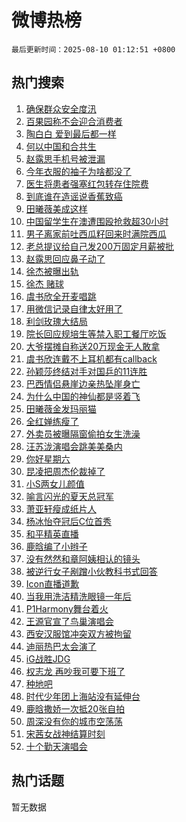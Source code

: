 # 微博热榜

`最后更新时间：2025-08-10 01:12:51 +0800`

## 热门搜索

1. [确保群众安全度汛](https://m.weibo.cn/search?containerid=100103type%3D1%26t%3D10%26q%3D%23%E7%A1%AE%E4%BF%9D%E7%BE%A4%E4%BC%97%E5%AE%89%E5%85%A8%E5%BA%A6%E6%B1%9B%23&stream_entry_id=51&isnewpage=1&extparam=seat%3D1%26filter_type%3Drealtimehot%26stream_entry_id%3D51%26c_type%3D51%26dgr%3D0%26cate%3D10103%26pos%3D0%26q%3D%2523%25E7%25A1%25AE%25E4%25BF%259D%25E7%25BE%25A4%25E4%25BC%2597%25E5%25AE%2589%25E5%2585%25A8%25E5%25BA%25A6%25E6%25B1%259B%2523%26display_time%3D1754759569%26pre_seqid%3D1754759569714051129248)
1. [百果园称不会迎合消费者](https://m.weibo.cn/search?containerid=100103type%3D1%26t%3D10%26q%3D%23%E7%99%BE%E6%9E%9C%E5%9B%AD%E7%A7%B0%E4%B8%8D%E4%BC%9A%E8%BF%8E%E5%90%88%E6%B6%88%E8%B4%B9%E8%80%85%23&stream_entry_id=31&isnewpage=1&extparam=seat%3D1%26dgr%3D0%26stream_entry_id%3D31%26realpos%3D1%26filter_type%3Drealtimehot%26pos%3D0%26c_type%3D31%26q%3D%2523%25E7%2599%25BE%25E6%259E%259C%25E5%259B%25AD%25E7%25A7%25B0%25E4%25B8%258D%25E4%25BC%259A%25E8%25BF%258E%25E5%2590%2588%25E6%25B6%2588%25E8%25B4%25B9%25E8%2580%2585%2523%26flag%3D2%26cate%3D5001%26lcate%3D5001%26band_rank%3D1%26display_time%3D1754759569%26pre_seqid%3D1754759569714051129248)
1. [陶白白 爱到最后都一样](https://m.weibo.cn/search?containerid=100103type%3D1%26t%3D10%26q%3D%E9%99%B6%E7%99%BD%E7%99%BD+%E7%88%B1%E5%88%B0%E6%9C%80%E5%90%8E%E9%83%BD%E4%B8%80%E6%A0%B7&stream_entry_id=31&isnewpage=1&extparam=seat%3D1%26dgr%3D0%26stream_entry_id%3D31%26realpos%3D2%26filter_type%3Drealtimehot%26pos%3D1%26c_type%3D31%26q%3D%25E9%2599%25B6%25E7%2599%25BD%25E7%2599%25BD%2520%25E7%2588%25B1%25E5%2588%25B0%25E6%259C%2580%25E5%2590%258E%25E9%2583%25BD%25E4%25B8%2580%25E6%25A0%25B7%26flag%3D2%26cate%3D5001%26lcate%3D5001%26band_rank%3D2%26display_time%3D1754759569%26pre_seqid%3D1754759569714051129248)
1. [何以中国和合共生](https://m.weibo.cn/search?containerid=100103type%3D1%26t%3D10%26q%3D%23%E4%BD%95%E4%BB%A5%E4%B8%AD%E5%9B%BD%E5%92%8C%E5%90%88%E5%85%B1%E7%94%9F%23&stream_entry_id=31&isnewpage=1&extparam=seat%3D1%26dgr%3D0%26stream_entry_id%3D31%26realpos%3D3%26filter_type%3Drealtimehot%26pos%3D2%26c_type%3D31%26q%3D%2523%25E4%25BD%2595%25E4%25BB%25A5%25E4%25B8%25AD%25E5%259B%25BD%25E5%2592%258C%25E5%2590%2588%25E5%2585%25B1%25E7%2594%259F%2523%26flag%3D0%26cate%3D5001%26lcate%3D5001%26band_rank%3D3%26display_time%3D1754759569%26pre_seqid%3D1754759569714051129248)
1. [赵露思手机号被泄漏](https://m.weibo.cn/search?containerid=100103type%3D1%26t%3D10%26q%3D%23%E8%B5%B5%E9%9C%B2%E6%80%9D%E6%89%8B%E6%9C%BA%E5%8F%B7%E8%A2%AB%E6%B3%84%E6%BC%8F%23&stream_entry_id=31&isnewpage=1&extparam=seat%3D1%26dgr%3D0%26stream_entry_id%3D31%26realpos%3D4%26filter_type%3Drealtimehot%26pos%3D3%26c_type%3D31%26q%3D%2523%25E8%25B5%25B5%25E9%259C%25B2%25E6%2580%259D%25E6%2589%258B%25E6%259C%25BA%25E5%258F%25B7%25E8%25A2%25AB%25E6%25B3%2584%25E6%25BC%258F%2523%26flag%3D2%26cate%3D5001%26lcate%3D5001%26band_rank%3D4%26display_time%3D1754759569%26pre_seqid%3D1754759569714051129248)
1. [今年衣服的袖子为啥都没了](https://m.weibo.cn/search?containerid=100103type%3D1%26t%3D10%26q%3D%23%E4%BB%8A%E5%B9%B4%E8%A1%A3%E6%9C%8D%E7%9A%84%E8%A2%96%E5%AD%90%E4%B8%BA%E5%95%A5%E9%83%BD%E6%B2%A1%E4%BA%86%23&stream_entry_id=31&isnewpage=1&extparam=seat%3D1%26dgr%3D0%26stream_entry_id%3D31%26realpos%3D5%26filter_type%3Drealtimehot%26pos%3D4%26c_type%3D31%26q%3D%2523%25E4%25BB%258A%25E5%25B9%25B4%25E8%25A1%25A3%25E6%259C%258D%25E7%259A%2584%25E8%25A2%2596%25E5%25AD%2590%25E4%25B8%25BA%25E5%2595%25A5%25E9%2583%25BD%25E6%25B2%25A1%25E4%25BA%2586%2523%26flag%3D1%26cate%3D5001%26lcate%3D5001%26band_rank%3D5%26display_time%3D1754759569%26pre_seqid%3D1754759569714051129248)
1. [医生将患者强塞红包转存住院费](https://m.weibo.cn/search?containerid=100103type%3D1%26t%3D10%26q%3D%23%E5%8C%BB%E7%94%9F%E5%B0%86%E6%82%A3%E8%80%85%E5%BC%BA%E5%A1%9E%E7%BA%A2%E5%8C%85%E8%BD%AC%E5%AD%98%E4%BD%8F%E9%99%A2%E8%B4%B9%23&stream_entry_id=31&isnewpage=1&extparam=seat%3D1%26dgr%3D0%26stream_entry_id%3D31%26realpos%3D6%26filter_type%3Drealtimehot%26pos%3D5%26c_type%3D31%26q%3D%2523%25E5%258C%25BB%25E7%2594%259F%25E5%25B0%2586%25E6%2582%25A3%25E8%2580%2585%25E5%25BC%25BA%25E5%25A1%259E%25E7%25BA%25A2%25E5%258C%2585%25E8%25BD%25AC%25E5%25AD%2598%25E4%25BD%258F%25E9%2599%25A2%25E8%25B4%25B9%2523%26flag%3D1%26cate%3D5001%26lcate%3D5001%26band_rank%3D6%26display_time%3D1754759569%26pre_seqid%3D1754759569714051129248)
1. [到底谁在造谣说香蕉致癌](https://m.weibo.cn/search?containerid=100103type%3D1%26t%3D10%26q%3D%23%E5%88%B0%E5%BA%95%E8%B0%81%E5%9C%A8%E9%80%A0%E8%B0%A3%E8%AF%B4%E9%A6%99%E8%95%89%E8%87%B4%E7%99%8C%23&stream_entry_id=31&isnewpage=1&extparam=seat%3D1%26dgr%3D0%26stream_entry_id%3D31%26adid%3D296354%26is_ad_pos%3D1%26filter_type%3Drealtimehot%26pos%3D6%26c_type%3D31%26q%3D%2523%25E5%2588%25B0%25E5%25BA%2595%25E8%25B0%2581%25E5%259C%25A8%25E9%2580%25A0%25E8%25B0%25A3%25E8%25AF%25B4%25E9%25A6%2599%25E8%2595%2589%25E8%2587%25B4%25E7%2599%258C%2523%26cate%3D5001%26lcate%3D5001%26band_rank%3D7%26display_time%3D1754759569%26pre_seqid%3D1754759569714051129248)
1. [田曦薇美成这样](https://m.weibo.cn/search?containerid=100103type%3D1%26t%3D10%26q%3D%E7%94%B0%E6%9B%A6%E8%96%87%E7%BE%8E%E6%88%90%E8%BF%99%E6%A0%B7&stream_entry_id=31&isnewpage=1&extparam=seat%3D1%26dgr%3D0%26stream_entry_id%3D31%26realpos%3D7%26filter_type%3Drealtimehot%26pos%3D7%26c_type%3D31%26q%3D%25E7%2594%25B0%25E6%259B%25A6%25E8%2596%2587%25E7%25BE%258E%25E6%2588%2590%25E8%25BF%2599%25E6%25A0%25B7%26flag%3D0%26cate%3D5001%26lcate%3D5001%26band_rank%3D7%26display_time%3D1754759569%26pre_seqid%3D1754759569714051129248)
1. [中国留学生在澳遭围殴抢救超30小时](https://m.weibo.cn/search?containerid=100103type%3D1%26t%3D10%26q%3D%23%E4%B8%AD%E5%9B%BD%E7%95%99%E5%AD%A6%E7%94%9F%E5%9C%A8%E6%BE%B3%E9%81%AD%E5%9B%B4%E6%AE%B4%E6%8A%A2%E6%95%91%E8%B6%8530%E5%B0%8F%E6%97%B6%23&stream_entry_id=31&isnewpage=1&extparam=seat%3D1%26dgr%3D0%26stream_entry_id%3D31%26realpos%3D8%26filter_type%3Drealtimehot%26pos%3D8%26c_type%3D31%26q%3D%2523%25E4%25B8%25AD%25E5%259B%25BD%25E7%2595%2599%25E5%25AD%25A6%25E7%2594%259F%25E5%259C%25A8%25E6%25BE%25B3%25E9%2581%25AD%25E5%259B%25B4%25E6%25AE%25B4%25E6%258A%25A2%25E6%2595%2591%25E8%25B6%258530%25E5%25B0%258F%25E6%2597%25B6%2523%26flag%3D0%26cate%3D5001%26lcate%3D5001%26band_rank%3D8%26display_time%3D1754759569%26pre_seqid%3D1754759569714051129248)
1. [男子离家前吐西瓜籽回来时满院西瓜](https://m.weibo.cn/search?containerid=100103type%3D1%26t%3D10%26q%3D%23%E7%94%B7%E5%AD%90%E7%A6%BB%E5%AE%B6%E5%89%8D%E5%90%90%E8%A5%BF%E7%93%9C%E7%B1%BD%E5%9B%9E%E6%9D%A5%E6%97%B6%E6%BB%A1%E9%99%A2%E8%A5%BF%E7%93%9C%23&stream_entry_id=31&isnewpage=1&extparam=seat%3D1%26dgr%3D0%26stream_entry_id%3D31%26realpos%3D9%26filter_type%3Drealtimehot%26pos%3D9%26c_type%3D31%26q%3D%2523%25E7%2594%25B7%25E5%25AD%2590%25E7%25A6%25BB%25E5%25AE%25B6%25E5%2589%258D%25E5%2590%2590%25E8%25A5%25BF%25E7%2593%259C%25E7%25B1%25BD%25E5%259B%259E%25E6%259D%25A5%25E6%2597%25B6%25E6%25BB%25A1%25E9%2599%25A2%25E8%25A5%25BF%25E7%2593%259C%2523%26flag%3D0%26cate%3D5001%26lcate%3D5001%26band_rank%3D9%26display_time%3D1754759569%26pre_seqid%3D1754759569714051129248)
1. [老总提议给自己发200万固定月薪被批](https://m.weibo.cn/search?containerid=100103type%3D1%26t%3D10%26q%3D%23%E8%80%81%E6%80%BB%E6%8F%90%E8%AE%AE%E7%BB%99%E8%87%AA%E5%B7%B1%E5%8F%91200%E4%B8%87%E5%9B%BA%E5%AE%9A%E6%9C%88%E8%96%AA%E8%A2%AB%E6%89%B9%23&stream_entry_id=31&isnewpage=1&extparam=seat%3D1%26dgr%3D0%26stream_entry_id%3D31%26realpos%3D10%26filter_type%3Drealtimehot%26pos%3D10%26c_type%3D31%26q%3D%2523%25E8%2580%2581%25E6%2580%25BB%25E6%258F%2590%25E8%25AE%25AE%25E7%25BB%2599%25E8%2587%25AA%25E5%25B7%25B1%25E5%258F%2591200%25E4%25B8%2587%25E5%259B%25BA%25E5%25AE%259A%25E6%259C%2588%25E8%2596%25AA%25E8%25A2%25AB%25E6%2589%25B9%2523%26flag%3D1%26cate%3D5001%26lcate%3D5001%26band_rank%3D10%26display_time%3D1754759569%26pre_seqid%3D1754759569714051129248)
1. [赵露思回应鼻子动了](https://m.weibo.cn/search?containerid=100103type%3D1%26t%3D10%26q%3D%23%E8%B5%B5%E9%9C%B2%E6%80%9D%E5%9B%9E%E5%BA%94%E9%BC%BB%E5%AD%90%E5%8A%A8%E4%BA%86%23&stream_entry_id=31&isnewpage=1&extparam=seat%3D1%26dgr%3D0%26stream_entry_id%3D31%26realpos%3D11%26filter_type%3Drealtimehot%26pos%3D11%26c_type%3D31%26q%3D%2523%25E8%25B5%25B5%25E9%259C%25B2%25E6%2580%259D%25E5%259B%259E%25E5%25BA%2594%25E9%25BC%25BB%25E5%25AD%2590%25E5%258A%25A8%25E4%25BA%2586%2523%26flag%3D2%26cate%3D5001%26lcate%3D5001%26band_rank%3D11%26display_time%3D1754759569%26pre_seqid%3D1754759569714051129248)
1. [徐杰被曝出轨](https://m.weibo.cn/search?containerid=100103type%3D1%26t%3D10%26q%3D%23%E5%BE%90%E6%9D%B0%E8%A2%AB%E6%9B%9D%E5%87%BA%E8%BD%A8%23&stream_entry_id=31&isnewpage=1&extparam=seat%3D1%26dgr%3D0%26stream_entry_id%3D31%26realpos%3D12%26filter_type%3Drealtimehot%26pos%3D12%26c_type%3D31%26q%3D%2523%25E5%25BE%2590%25E6%259D%25B0%25E8%25A2%25AB%25E6%259B%259D%25E5%2587%25BA%25E8%25BD%25A8%2523%26flag%3D2%26cate%3D5001%26lcate%3D5001%26band_rank%3D12%26display_time%3D1754759569%26pre_seqid%3D1754759569714051129248)
1. [徐杰 赌球](https://m.weibo.cn/search?containerid=100103type%3D1%26t%3D10%26q%3D%E5%BE%90%E6%9D%B0+%E8%B5%8C%E7%90%83&stream_entry_id=31&isnewpage=1&extparam=seat%3D1%26dgr%3D0%26stream_entry_id%3D31%26realpos%3D13%26filter_type%3Drealtimehot%26pos%3D13%26c_type%3D31%26q%3D%25E5%25BE%2590%25E6%259D%25B0%2520%25E8%25B5%258C%25E7%2590%2583%26flag%3D2%26cate%3D5001%26lcate%3D5001%26band_rank%3D13%26display_time%3D1754759569%26pre_seqid%3D1754759569714051129248)
1. [虞书欣全开麦唱跳](https://m.weibo.cn/search?containerid=100103type%3D1%26t%3D10%26q%3D%E8%99%9E%E4%B9%A6%E6%AC%A3%E5%85%A8%E5%BC%80%E9%BA%A6%E5%94%B1%E8%B7%B3&stream_entry_id=31&isnewpage=1&extparam=seat%3D1%26dgr%3D0%26stream_entry_id%3D31%26realpos%3D14%26filter_type%3Drealtimehot%26pos%3D14%26c_type%3D31%26q%3D%25E8%2599%259E%25E4%25B9%25A6%25E6%25AC%25A3%25E5%2585%25A8%25E5%25BC%2580%25E9%25BA%25A6%25E5%2594%25B1%25E8%25B7%25B3%26flag%3D0%26cate%3D5001%26lcate%3D5001%26band_rank%3D14%26display_time%3D1754759569%26pre_seqid%3D1754759569714051129248)
1. [用微信记录自律太好用了](https://m.weibo.cn/search?containerid=100103type%3D1%26t%3D10%26q%3D%E7%94%A8%E5%BE%AE%E4%BF%A1%E8%AE%B0%E5%BD%95%E8%87%AA%E5%BE%8B%E5%A4%AA%E5%A5%BD%E7%94%A8%E4%BA%86&stream_entry_id=31&isnewpage=1&extparam=seat%3D1%26dgr%3D0%26stream_entry_id%3D31%26realpos%3D15%26filter_type%3Drealtimehot%26pos%3D15%26c_type%3D31%26q%3D%25E7%2594%25A8%25E5%25BE%25AE%25E4%25BF%25A1%25E8%25AE%25B0%25E5%25BD%2595%25E8%2587%25AA%25E5%25BE%258B%25E5%25A4%25AA%25E5%25A5%25BD%25E7%2594%25A8%25E4%25BA%2586%26flag%3D1%26cate%3D5001%26lcate%3D5001%26band_rank%3D15%26display_time%3D1754759569%26pre_seqid%3D1754759569714051129248)
1. [利剑玫瑰大结局](https://m.weibo.cn/search?containerid=100103type%3D1%26t%3D10%26q%3D%E5%88%A9%E5%89%91%E7%8E%AB%E7%91%B0%E5%A4%A7%E7%BB%93%E5%B1%80&stream_entry_id=31&isnewpage=1&extparam=seat%3D1%26dgr%3D0%26stream_entry_id%3D31%26realpos%3D16%26filter_type%3Drealtimehot%26pos%3D16%26c_type%3D31%26q%3D%25E5%2588%25A9%25E5%2589%2591%25E7%258E%25AB%25E7%2591%25B0%25E5%25A4%25A7%25E7%25BB%2593%25E5%25B1%2580%26flag%3D0%26cate%3D5001%26lcate%3D5001%26band_rank%3D16%26display_time%3D1754759569%26pre_seqid%3D1754759569714051129248)
1. [院长回应规培生等禁入职工餐厅吃饭](https://m.weibo.cn/search?containerid=100103type%3D1%26t%3D10%26q%3D%23%E9%99%A2%E9%95%BF%E5%9B%9E%E5%BA%94%E8%A7%84%E5%9F%B9%E7%94%9F%E7%AD%89%E7%A6%81%E5%85%A5%E8%81%8C%E5%B7%A5%E9%A4%90%E5%8E%85%E5%90%83%E9%A5%AD%23&stream_entry_id=31&isnewpage=1&extparam=seat%3D1%26dgr%3D0%26stream_entry_id%3D31%26realpos%3D17%26filter_type%3Drealtimehot%26pos%3D17%26c_type%3D31%26q%3D%2523%25E9%2599%25A2%25E9%2595%25BF%25E5%259B%259E%25E5%25BA%2594%25E8%25A7%2584%25E5%259F%25B9%25E7%2594%259F%25E7%25AD%2589%25E7%25A6%2581%25E5%2585%25A5%25E8%2581%258C%25E5%25B7%25A5%25E9%25A4%2590%25E5%258E%2585%25E5%2590%2583%25E9%25A5%25AD%2523%26flag%3D0%26cate%3D5001%26lcate%3D5001%26band_rank%3D17%26display_time%3D1754759569%26pre_seqid%3D1754759569714051129248)
1. [大爷摆摊自称送20万现金无人敢拿](https://m.weibo.cn/search?containerid=100103type%3D1%26t%3D10%26q%3D%23%E5%A4%A7%E7%88%B7%E6%91%86%E6%91%8A%E8%87%AA%E7%A7%B0%E9%80%8120%E4%B8%87%E7%8E%B0%E9%87%91%E6%97%A0%E4%BA%BA%E6%95%A2%E6%8B%BF%23&stream_entry_id=31&isnewpage=1&extparam=seat%3D1%26dgr%3D0%26stream_entry_id%3D31%26realpos%3D18%26filter_type%3Drealtimehot%26pos%3D18%26c_type%3D31%26q%3D%2523%25E5%25A4%25A7%25E7%2588%25B7%25E6%2591%2586%25E6%2591%258A%25E8%2587%25AA%25E7%25A7%25B0%25E9%2580%258120%25E4%25B8%2587%25E7%258E%25B0%25E9%2587%2591%25E6%2597%25A0%25E4%25BA%25BA%25E6%2595%25A2%25E6%258B%25BF%2523%26flag%3D1%26cate%3D5001%26lcate%3D5001%26band_rank%3D18%26display_time%3D1754759569%26pre_seqid%3D1754759569714051129248)
1. [虞书欣连戴不上耳机都有callback](https://m.weibo.cn/search?containerid=100103type%3D1%26t%3D10%26q%3D%E8%99%9E%E4%B9%A6%E6%AC%A3%E8%BF%9E%E6%88%B4%E4%B8%8D%E4%B8%8A%E8%80%B3%E6%9C%BA%E9%83%BD%E6%9C%89callback&stream_entry_id=31&isnewpage=1&extparam=seat%3D1%26dgr%3D0%26stream_entry_id%3D31%26realpos%3D19%26filter_type%3Drealtimehot%26pos%3D19%26c_type%3D31%26q%3D%25E8%2599%259E%25E4%25B9%25A6%25E6%25AC%25A3%25E8%25BF%259E%25E6%2588%25B4%25E4%25B8%258D%25E4%25B8%258A%25E8%2580%25B3%25E6%259C%25BA%25E9%2583%25BD%25E6%259C%2589callback%26flag%3D0%26cate%3D5001%26lcate%3D5001%26band_rank%3D19%26display_time%3D1754759569%26pre_seqid%3D1754759569714051129248)
1. [孙颖莎终结对手对国乒的11连胜](https://m.weibo.cn/search?containerid=100103type%3D1%26t%3D10%26q%3D%23%E5%AD%99%E9%A2%96%E8%8E%8E%E7%BB%88%E7%BB%93%E5%AF%B9%E6%89%8B%E5%AF%B9%E5%9B%BD%E4%B9%92%E7%9A%8411%E8%BF%9E%E8%83%9C%23&stream_entry_id=31&isnewpage=1&extparam=seat%3D1%26dgr%3D0%26stream_entry_id%3D31%26realpos%3D20%26filter_type%3Drealtimehot%26pos%3D20%26c_type%3D31%26q%3D%2523%25E5%25AD%2599%25E9%25A2%2596%25E8%258E%258E%25E7%25BB%2588%25E7%25BB%2593%25E5%25AF%25B9%25E6%2589%258B%25E5%25AF%25B9%25E5%259B%25BD%25E4%25B9%2592%25E7%259A%258411%25E8%25BF%259E%25E8%2583%259C%2523%26flag%3D0%26cate%3D5001%26lcate%3D5001%26band_rank%3D20%26display_time%3D1754759569%26pre_seqid%3D1754759569714051129248)
1. [巴西情侣悬崖边亲热坠崖身亡](https://m.weibo.cn/search?containerid=100103type%3D1%26t%3D10%26q%3D%23%E5%B7%B4%E8%A5%BF%E6%83%85%E4%BE%A3%E6%82%AC%E5%B4%96%E8%BE%B9%E4%BA%B2%E7%83%AD%E5%9D%A0%E5%B4%96%E8%BA%AB%E4%BA%A1%23&stream_entry_id=31&isnewpage=1&extparam=seat%3D1%26dgr%3D0%26stream_entry_id%3D31%26realpos%3D21%26filter_type%3Drealtimehot%26pos%3D21%26c_type%3D31%26q%3D%2523%25E5%25B7%25B4%25E8%25A5%25BF%25E6%2583%2585%25E4%25BE%25A3%25E6%2582%25AC%25E5%25B4%2596%25E8%25BE%25B9%25E4%25BA%25B2%25E7%2583%25AD%25E5%259D%25A0%25E5%25B4%2596%25E8%25BA%25AB%25E4%25BA%25A1%2523%26flag%3D1%26cate%3D5001%26lcate%3D5001%26band_rank%3D21%26display_time%3D1754759569%26pre_seqid%3D1754759569714051129248)
1. [为什么中国的神仙都是竖着飞](https://m.weibo.cn/search?containerid=100103type%3D1%26t%3D10%26q%3D%23%E4%B8%BA%E4%BB%80%E4%B9%88%E4%B8%AD%E5%9B%BD%E7%9A%84%E7%A5%9E%E4%BB%99%E9%83%BD%E6%98%AF%E7%AB%96%E7%9D%80%E9%A3%9E%23&stream_entry_id=31&isnewpage=1&extparam=seat%3D1%26dgr%3D0%26stream_entry_id%3D31%26realpos%3D22%26filter_type%3Drealtimehot%26pos%3D22%26c_type%3D31%26q%3D%2523%25E4%25B8%25BA%25E4%25BB%2580%25E4%25B9%2588%25E4%25B8%25AD%25E5%259B%25BD%25E7%259A%2584%25E7%25A5%259E%25E4%25BB%2599%25E9%2583%25BD%25E6%2598%25AF%25E7%25AB%2596%25E7%259D%2580%25E9%25A3%259E%2523%26flag%3D0%26cate%3D5001%26lcate%3D5001%26band_rank%3D22%26display_time%3D1754759569%26pre_seqid%3D1754759569714051129248)
1. [田曦薇金发玛丽猫](https://m.weibo.cn/search?containerid=100103type%3D1%26t%3D10%26q%3D%23%E7%94%B0%E6%9B%A6%E8%96%87%E9%87%91%E5%8F%91%E7%8E%9B%E4%B8%BD%E7%8C%AB%23&stream_entry_id=31&isnewpage=1&extparam=seat%3D1%26dgr%3D0%26stream_entry_id%3D31%26realpos%3D23%26filter_type%3Drealtimehot%26pos%3D23%26c_type%3D31%26q%3D%2523%25E7%2594%25B0%25E6%259B%25A6%25E8%2596%2587%25E9%2587%2591%25E5%258F%2591%25E7%258E%259B%25E4%25B8%25BD%25E7%258C%25AB%2523%26flag%3D0%26cate%3D5001%26lcate%3D5001%26band_rank%3D23%26display_time%3D1754759569%26pre_seqid%3D1754759569714051129248)
1. [全红婵练瘦了](https://m.weibo.cn/search?containerid=100103type%3D1%26t%3D10%26q%3D%E5%85%A8%E7%BA%A2%E5%A9%B5%E7%BB%83%E7%98%A6%E4%BA%86&stream_entry_id=31&isnewpage=1&extparam=seat%3D1%26dgr%3D0%26stream_entry_id%3D31%26realpos%3D24%26filter_type%3Drealtimehot%26pos%3D24%26c_type%3D31%26q%3D%25E5%2585%25A8%25E7%25BA%25A2%25E5%25A9%25B5%25E7%25BB%2583%25E7%2598%25A6%25E4%25BA%2586%26flag%3D0%26cate%3D5001%26lcate%3D5001%26band_rank%3D24%26display_time%3D1754759569%26pre_seqid%3D1754759569714051129248)
1. [外卖员被曝隔窗偷拍女生洗澡](https://m.weibo.cn/search?containerid=100103type%3D1%26t%3D10%26q%3D%23%E5%A4%96%E5%8D%96%E5%91%98%E8%A2%AB%E6%9B%9D%E9%9A%94%E7%AA%97%E5%81%B7%E6%8B%8D%E5%A5%B3%E7%94%9F%E6%B4%97%E6%BE%A1%23&stream_entry_id=31&isnewpage=1&extparam=seat%3D1%26dgr%3D0%26stream_entry_id%3D31%26realpos%3D25%26filter_type%3Drealtimehot%26pos%3D25%26c_type%3D31%26q%3D%2523%25E5%25A4%2596%25E5%258D%2596%25E5%2591%2598%25E8%25A2%25AB%25E6%259B%259D%25E9%259A%2594%25E7%25AA%2597%25E5%2581%25B7%25E6%258B%258D%25E5%25A5%25B3%25E7%2594%259F%25E6%25B4%2597%25E6%25BE%25A1%2523%26flag%3D0%26cate%3D5001%26lcate%3D5001%26band_rank%3D25%26display_time%3D1754759569%26pre_seqid%3D1754759569714051129248)
1. [汪苏泷演唱会跳美美桑内](https://m.weibo.cn/search?containerid=100103type%3D1%26t%3D10%26q%3D%23%E6%B1%AA%E8%8B%8F%E6%B3%B7%E6%BC%94%E5%94%B1%E4%BC%9A%E8%B7%B3%E7%BE%8E%E7%BE%8E%E6%A1%91%E5%86%85%23&stream_entry_id=31&isnewpage=1&extparam=seat%3D1%26dgr%3D0%26stream_entry_id%3D31%26realpos%3D26%26filter_type%3Drealtimehot%26pos%3D26%26c_type%3D31%26q%3D%2523%25E6%25B1%25AA%25E8%258B%258F%25E6%25B3%25B7%25E6%25BC%2594%25E5%2594%25B1%25E4%25BC%259A%25E8%25B7%25B3%25E7%25BE%258E%25E7%25BE%258E%25E6%25A1%2591%25E5%2586%2585%2523%26flag%3D1%26cate%3D5001%26lcate%3D5001%26band_rank%3D26%26display_time%3D1754759569%26pre_seqid%3D1754759569714051129248)
1. [你好星期六](https://m.weibo.cn/search?containerid=100103type%3D1%26t%3D10%26q%3D%E4%BD%A0%E5%A5%BD%E6%98%9F%E6%9C%9F%E5%85%AD&stream_entry_id=31&isnewpage=1&extparam=seat%3D1%26dgr%3D0%26stream_entry_id%3D31%26realpos%3D27%26filter_type%3Drealtimehot%26pos%3D27%26c_type%3D31%26q%3D%25E4%25BD%25A0%25E5%25A5%25BD%25E6%2598%259F%25E6%259C%259F%25E5%2585%25AD%26flag%3D0%26cate%3D5001%26lcate%3D5001%26band_rank%3D27%26display_time%3D1754759569%26pre_seqid%3D1754759569714051129248)
1. [昆凌把周杰伦裁掉了](https://m.weibo.cn/search?containerid=100103type%3D1%26t%3D10%26q%3D%E6%98%86%E5%87%8C%E6%8A%8A%E5%91%A8%E6%9D%B0%E4%BC%A6%E8%A3%81%E6%8E%89%E4%BA%86&stream_entry_id=31&isnewpage=1&extparam=seat%3D1%26dgr%3D0%26stream_entry_id%3D31%26realpos%3D28%26filter_type%3Drealtimehot%26pos%3D28%26c_type%3D31%26q%3D%25E6%2598%2586%25E5%2587%258C%25E6%258A%258A%25E5%2591%25A8%25E6%259D%25B0%25E4%25BC%25A6%25E8%25A3%2581%25E6%258E%2589%25E4%25BA%2586%26flag%3D0%26cate%3D5001%26lcate%3D5001%26band_rank%3D28%26display_time%3D1754759569%26pre_seqid%3D1754759569714051129248)
1. [小S两女儿颜值](https://m.weibo.cn/search?containerid=100103type%3D1%26t%3D10%26q%3D%23%E5%B0%8FS%E4%B8%A4%E5%A5%B3%E5%84%BF%E9%A2%9C%E5%80%BC%23&stream_entry_id=31&isnewpage=1&extparam=seat%3D1%26dgr%3D0%26stream_entry_id%3D31%26realpos%3D29%26filter_type%3Drealtimehot%26pos%3D29%26c_type%3D31%26q%3D%2523%25E5%25B0%258FS%25E4%25B8%25A4%25E5%25A5%25B3%25E5%2584%25BF%25E9%25A2%259C%25E5%2580%25BC%2523%26flag%3D0%26cate%3D5001%26lcate%3D5001%26band_rank%3D29%26display_time%3D1754759569%26pre_seqid%3D1754759569714051129248)
1. [喻言闪光的夏天总冠军](https://m.weibo.cn/search?containerid=100103type%3D1%26t%3D10%26q%3D%E5%96%BB%E8%A8%80%E9%97%AA%E5%85%89%E7%9A%84%E5%A4%8F%E5%A4%A9%E6%80%BB%E5%86%A0%E5%86%9B&stream_entry_id=31&isnewpage=1&extparam=seat%3D1%26dgr%3D0%26stream_entry_id%3D31%26realpos%3D30%26filter_type%3Drealtimehot%26pos%3D30%26c_type%3D31%26q%3D%25E5%2596%25BB%25E8%25A8%2580%25E9%2597%25AA%25E5%2585%2589%25E7%259A%2584%25E5%25A4%258F%25E5%25A4%25A9%25E6%2580%25BB%25E5%2586%25A0%25E5%2586%259B%26flag%3D0%26cate%3D5001%26lcate%3D5001%26band_rank%3D30%26display_time%3D1754759569%26pre_seqid%3D1754759569714051129248)
1. [萧亚轩瘦成纸片人](https://m.weibo.cn/search?containerid=100103type%3D1%26t%3D10%26q%3D%E8%90%A7%E4%BA%9A%E8%BD%A9%E7%98%A6%E6%88%90%E7%BA%B8%E7%89%87%E4%BA%BA&stream_entry_id=31&isnewpage=1&extparam=seat%3D1%26dgr%3D0%26stream_entry_id%3D31%26realpos%3D31%26filter_type%3Drealtimehot%26pos%3D31%26c_type%3D31%26q%3D%25E8%2590%25A7%25E4%25BA%259A%25E8%25BD%25A9%25E7%2598%25A6%25E6%2588%2590%25E7%25BA%25B8%25E7%2589%2587%25E4%25BA%25BA%26flag%3D0%26cate%3D5001%26lcate%3D5001%26band_rank%3D31%26display_time%3D1754759569%26pre_seqid%3D1754759569714051129248)
1. [杨冰怡夺冠后C位首秀](https://m.weibo.cn/search?containerid=100103type%3D1%26t%3D10%26q%3D%E6%9D%A8%E5%86%B0%E6%80%A1%E5%A4%BA%E5%86%A0%E5%90%8EC%E4%BD%8D%E9%A6%96%E7%A7%80&stream_entry_id=31&isnewpage=1&extparam=seat%3D1%26dgr%3D0%26stream_entry_id%3D31%26realpos%3D32%26filter_type%3Drealtimehot%26pos%3D32%26c_type%3D31%26q%3D%25E6%259D%25A8%25E5%2586%25B0%25E6%2580%25A1%25E5%25A4%25BA%25E5%2586%25A0%25E5%2590%258EC%25E4%25BD%258D%25E9%25A6%2596%25E7%25A7%2580%26flag%3D1%26cate%3D5001%26lcate%3D5001%26band_rank%3D32%26display_time%3D1754759569%26pre_seqid%3D1754759569714051129248)
1. [和平精英直播](https://m.weibo.cn/search?containerid=100103type%3D1%26t%3D10%26q%3D%E5%92%8C%E5%B9%B3%E7%B2%BE%E8%8B%B1%E7%9B%B4%E6%92%AD&stream_entry_id=31&isnewpage=1&extparam=seat%3D1%26dgr%3D0%26stream_entry_id%3D31%26realpos%3D33%26filter_type%3Drealtimehot%26pos%3D33%26c_type%3D31%26q%3D%25E5%2592%258C%25E5%25B9%25B3%25E7%25B2%25BE%25E8%258B%25B1%25E7%259B%25B4%25E6%2592%25AD%26flag%3D0%26cate%3D5001%26lcate%3D5001%26band_rank%3D33%26display_time%3D1754759569%26pre_seqid%3D1754759569714051129248)
1. [鹿晗编了小辫子](https://m.weibo.cn/search?containerid=100103type%3D1%26t%3D10%26q%3D%23%E9%B9%BF%E6%99%97%E7%BC%96%E4%BA%86%E5%B0%8F%E8%BE%AB%E5%AD%90%23&stream_entry_id=31&isnewpage=1&extparam=seat%3D1%26dgr%3D0%26stream_entry_id%3D31%26realpos%3D34%26filter_type%3Drealtimehot%26pos%3D34%26c_type%3D31%26q%3D%2523%25E9%25B9%25BF%25E6%2599%2597%25E7%25BC%2596%25E4%25BA%2586%25E5%25B0%258F%25E8%25BE%25AB%25E5%25AD%2590%2523%26flag%3D0%26cate%3D5001%26lcate%3D5001%26band_rank%3D34%26display_time%3D1754759569%26pre_seqid%3D1754759569714051129248)
1. [没有然然和章阿姨相认的镜头](https://m.weibo.cn/search?containerid=100103type%3D1%26t%3D10%26q%3D%E6%B2%A1%E6%9C%89%E7%84%B6%E7%84%B6%E5%92%8C%E7%AB%A0%E9%98%BF%E5%A7%A8%E7%9B%B8%E8%AE%A4%E7%9A%84%E9%95%9C%E5%A4%B4&stream_entry_id=31&isnewpage=1&extparam=seat%3D1%26dgr%3D0%26stream_entry_id%3D31%26realpos%3D35%26filter_type%3Drealtimehot%26pos%3D35%26c_type%3D31%26q%3D%25E6%25B2%25A1%25E6%259C%2589%25E7%2584%25B6%25E7%2584%25B6%25E5%2592%258C%25E7%25AB%25A0%25E9%2598%25BF%25E5%25A7%25A8%25E7%259B%25B8%25E8%25AE%25A4%25E7%259A%2584%25E9%2595%259C%25E5%25A4%25B4%26flag%3D0%26cate%3D5001%26lcate%3D5001%26band_rank%3D35%26display_time%3D1754759569%26pre_seqid%3D1754759569714051129248)
1. [被逆行女子剐蹭小伙教科书式回答](https://m.weibo.cn/search?containerid=100103type%3D1%26t%3D10%26q%3D%23%E8%A2%AB%E9%80%86%E8%A1%8C%E5%A5%B3%E5%AD%90%E5%89%90%E8%B9%AD%E5%B0%8F%E4%BC%99%E6%95%99%E7%A7%91%E4%B9%A6%E5%BC%8F%E5%9B%9E%E7%AD%94%23&stream_entry_id=31&isnewpage=1&extparam=seat%3D1%26dgr%3D0%26stream_entry_id%3D31%26realpos%3D36%26filter_type%3Drealtimehot%26pos%3D36%26c_type%3D31%26q%3D%2523%25E8%25A2%25AB%25E9%2580%2586%25E8%25A1%258C%25E5%25A5%25B3%25E5%25AD%2590%25E5%2589%2590%25E8%25B9%25AD%25E5%25B0%258F%25E4%25BC%2599%25E6%2595%2599%25E7%25A7%2591%25E4%25B9%25A6%25E5%25BC%258F%25E5%259B%259E%25E7%25AD%2594%2523%26flag%3D0%26cate%3D5001%26lcate%3D5001%26band_rank%3D36%26display_time%3D1754759569%26pre_seqid%3D1754759569714051129248)
1. [Icon直播道歉](https://m.weibo.cn/search?containerid=100103type%3D1%26t%3D10%26q%3D%23Icon%E7%9B%B4%E6%92%AD%E9%81%93%E6%AD%89%23&stream_entry_id=31&isnewpage=1&extparam=seat%3D1%26dgr%3D0%26stream_entry_id%3D31%26realpos%3D37%26filter_type%3Drealtimehot%26pos%3D37%26c_type%3D31%26q%3D%2523Icon%25E7%259B%25B4%25E6%2592%25AD%25E9%2581%2593%25E6%25AD%2589%2523%26flag%3D0%26cate%3D5001%26lcate%3D5001%26band_rank%3D37%26display_time%3D1754759569%26pre_seqid%3D1754759569714051129248)
1. [当我用洗洁精洗眼镜一年后](https://m.weibo.cn/search?containerid=100103type%3D1%26t%3D10%26q%3D%23%E5%BD%93%E6%88%91%E7%94%A8%E6%B4%97%E6%B4%81%E7%B2%BE%E6%B4%97%E7%9C%BC%E9%95%9C%E4%B8%80%E5%B9%B4%E5%90%8E%23&stream_entry_id=31&isnewpage=1&extparam=seat%3D1%26dgr%3D0%26stream_entry_id%3D31%26realpos%3D38%26filter_type%3Drealtimehot%26pos%3D38%26c_type%3D31%26q%3D%2523%25E5%25BD%2593%25E6%2588%2591%25E7%2594%25A8%25E6%25B4%2597%25E6%25B4%2581%25E7%25B2%25BE%25E6%25B4%2597%25E7%259C%25BC%25E9%2595%259C%25E4%25B8%2580%25E5%25B9%25B4%25E5%2590%258E%2523%26flag%3D0%26cate%3D5001%26lcate%3D5001%26band_rank%3D38%26display_time%3D1754759569%26pre_seqid%3D1754759569714051129248)
1. [P1Harmony舞台着火](https://m.weibo.cn/search?containerid=100103type%3D1%26t%3D10%26q%3D%23P1Harmony%E8%88%9E%E5%8F%B0%E7%9D%80%E7%81%AB%23&stream_entry_id=31&isnewpage=1&extparam=seat%3D1%26dgr%3D0%26stream_entry_id%3D31%26realpos%3D39%26filter_type%3Drealtimehot%26pos%3D39%26c_type%3D31%26q%3D%2523P1Harmony%25E8%2588%259E%25E5%258F%25B0%25E7%259D%2580%25E7%2581%25AB%2523%26flag%3D1%26cate%3D5001%26lcate%3D5001%26band_rank%3D39%26display_time%3D1754759569%26pre_seqid%3D1754759569714051129248)
1. [王源官宣了鸟巢演唱会](https://m.weibo.cn/search?containerid=100103type%3D1%26t%3D10%26q%3D%23%E7%8E%8B%E6%BA%90%E5%AE%98%E5%AE%A3%E4%BA%86%E9%B8%9F%E5%B7%A2%E6%BC%94%E5%94%B1%E4%BC%9A%23&stream_entry_id=31&isnewpage=1&extparam=seat%3D1%26dgr%3D0%26stream_entry_id%3D31%26realpos%3D40%26filter_type%3Drealtimehot%26pos%3D40%26c_type%3D31%26q%3D%2523%25E7%258E%258B%25E6%25BA%2590%25E5%25AE%2598%25E5%25AE%25A3%25E4%25BA%2586%25E9%25B8%259F%25E5%25B7%25A2%25E6%25BC%2594%25E5%2594%25B1%25E4%25BC%259A%2523%26flag%3D0%26cate%3D5001%26lcate%3D5001%26band_rank%3D40%26display_time%3D1754759569%26pre_seqid%3D1754759569714051129248)
1. [西安汉服馆冲突双方被拘留](https://m.weibo.cn/search?containerid=100103type%3D1%26t%3D10%26q%3D%23%E8%A5%BF%E5%AE%89%E6%B1%89%E6%9C%8D%E9%A6%86%E5%86%B2%E7%AA%81%E5%8F%8C%E6%96%B9%E8%A2%AB%E6%8B%98%E7%95%99%23&stream_entry_id=31&isnewpage=1&extparam=seat%3D1%26dgr%3D0%26stream_entry_id%3D31%26realpos%3D41%26filter_type%3Drealtimehot%26pos%3D41%26c_type%3D31%26q%3D%2523%25E8%25A5%25BF%25E5%25AE%2589%25E6%25B1%2589%25E6%259C%258D%25E9%25A6%2586%25E5%2586%25B2%25E7%25AA%2581%25E5%258F%258C%25E6%2596%25B9%25E8%25A2%25AB%25E6%258B%2598%25E7%2595%2599%2523%26flag%3D0%26cate%3D5001%26lcate%3D5001%26band_rank%3D41%26display_time%3D1754759569%26pre_seqid%3D1754759569714051129248)
1. [迪丽热巴太会演了](https://m.weibo.cn/search?containerid=100103type%3D1%26t%3D10%26q%3D%23%E8%BF%AA%E4%B8%BD%E7%83%AD%E5%B7%B4%E5%A4%AA%E4%BC%9A%E6%BC%94%E4%BA%86%23&stream_entry_id=31&isnewpage=1&extparam=seat%3D1%26dgr%3D0%26stream_entry_id%3D31%26realpos%3D42%26filter_type%3Drealtimehot%26pos%3D42%26c_type%3D31%26q%3D%2523%25E8%25BF%25AA%25E4%25B8%25BD%25E7%2583%25AD%25E5%25B7%25B4%25E5%25A4%25AA%25E4%25BC%259A%25E6%25BC%2594%25E4%25BA%2586%2523%26flag%3D0%26cate%3D5001%26lcate%3D5001%26band_rank%3D42%26display_time%3D1754759569%26pre_seqid%3D1754759569714051129248)
1. [iG战胜JDG](https://m.weibo.cn/search?containerid=100103type%3D1%26t%3D10%26q%3D%23iG%E6%88%98%E8%83%9CJDG%23&stream_entry_id=31&isnewpage=1&extparam=seat%3D1%26dgr%3D0%26stream_entry_id%3D31%26realpos%3D43%26filter_type%3Drealtimehot%26pos%3D43%26c_type%3D31%26q%3D%2523iG%25E6%2588%2598%25E8%2583%259CJDG%2523%26flag%3D0%26cate%3D5001%26lcate%3D5001%26band_rank%3D43%26display_time%3D1754759569%26pre_seqid%3D1754759569714051129248)
1. [权志龙 再吵我可要下班了](https://m.weibo.cn/search?containerid=100103type%3D1%26t%3D10%26q%3D%E6%9D%83%E5%BF%97%E9%BE%99+%E5%86%8D%E5%90%B5%E6%88%91%E5%8F%AF%E8%A6%81%E4%B8%8B%E7%8F%AD%E4%BA%86&stream_entry_id=31&isnewpage=1&extparam=seat%3D1%26dgr%3D0%26stream_entry_id%3D31%26realpos%3D44%26filter_type%3Drealtimehot%26pos%3D44%26c_type%3D31%26q%3D%25E6%259D%2583%25E5%25BF%2597%25E9%25BE%2599%2520%25E5%2586%258D%25E5%2590%25B5%25E6%2588%2591%25E5%258F%25AF%25E8%25A6%2581%25E4%25B8%258B%25E7%258F%25AD%25E4%25BA%2586%26flag%3D0%26cate%3D5001%26lcate%3D5001%26band_rank%3D44%26display_time%3D1754759569%26pre_seqid%3D1754759569714051129248)
1. [种地吧](https://m.weibo.cn/search?containerid=100103type%3D1%26t%3D10%26q%3D%E7%A7%8D%E5%9C%B0%E5%90%A7&stream_entry_id=31&isnewpage=1&extparam=seat%3D1%26dgr%3D0%26stream_entry_id%3D31%26realpos%3D45%26filter_type%3Drealtimehot%26pos%3D45%26c_type%3D31%26q%3D%25E7%25A7%258D%25E5%259C%25B0%25E5%2590%25A7%26flag%3D0%26cate%3D5001%26lcate%3D5001%26band_rank%3D45%26display_time%3D1754759569%26pre_seqid%3D1754759569714051129248)
1. [时代少年团上海站没有延伸台](https://m.weibo.cn/search?containerid=100103type%3D1%26t%3D10%26q%3D%E6%97%B6%E4%BB%A3%E5%B0%91%E5%B9%B4%E5%9B%A2%E4%B8%8A%E6%B5%B7%E7%AB%99%E6%B2%A1%E6%9C%89%E5%BB%B6%E4%BC%B8%E5%8F%B0&stream_entry_id=31&isnewpage=1&extparam=seat%3D1%26dgr%3D0%26stream_entry_id%3D31%26realpos%3D46%26filter_type%3Drealtimehot%26pos%3D46%26c_type%3D31%26q%3D%25E6%2597%25B6%25E4%25BB%25A3%25E5%25B0%2591%25E5%25B9%25B4%25E5%259B%25A2%25E4%25B8%258A%25E6%25B5%25B7%25E7%25AB%2599%25E6%25B2%25A1%25E6%259C%2589%25E5%25BB%25B6%25E4%25BC%25B8%25E5%258F%25B0%26flag%3D0%26cate%3D5001%26lcate%3D5001%26band_rank%3D46%26display_time%3D1754759569%26pre_seqid%3D1754759569714051129248)
1. [鹿晗撒娇一次抵20张自拍](https://m.weibo.cn/search?containerid=100103type%3D1%26t%3D10%26q%3D%23%E9%B9%BF%E6%99%97%E6%92%92%E5%A8%87%E4%B8%80%E6%AC%A1%E6%8A%B520%E5%BC%A0%E8%87%AA%E6%8B%8D%23&stream_entry_id=31&isnewpage=1&extparam=seat%3D1%26dgr%3D0%26stream_entry_id%3D31%26realpos%3D47%26filter_type%3Drealtimehot%26pos%3D47%26c_type%3D31%26q%3D%2523%25E9%25B9%25BF%25E6%2599%2597%25E6%2592%2592%25E5%25A8%2587%25E4%25B8%2580%25E6%25AC%25A1%25E6%258A%25B520%25E5%25BC%25A0%25E8%2587%25AA%25E6%258B%258D%2523%26flag%3D0%26cate%3D5001%26lcate%3D5001%26band_rank%3D47%26display_time%3D1754759569%26pre_seqid%3D1754759569714051129248)
1. [周深没有你的城市空荡荡](https://m.weibo.cn/search?containerid=100103type%3D1%26t%3D10%26q%3D%E5%91%A8%E6%B7%B1%E6%B2%A1%E6%9C%89%E4%BD%A0%E7%9A%84%E5%9F%8E%E5%B8%82%E7%A9%BA%E8%8D%A1%E8%8D%A1&stream_entry_id=31&isnewpage=1&extparam=seat%3D1%26dgr%3D0%26stream_entry_id%3D31%26realpos%3D48%26filter_type%3Drealtimehot%26pos%3D48%26c_type%3D31%26q%3D%25E5%2591%25A8%25E6%25B7%25B1%25E6%25B2%25A1%25E6%259C%2589%25E4%25BD%25A0%25E7%259A%2584%25E5%259F%258E%25E5%25B8%2582%25E7%25A9%25BA%25E8%258D%25A1%25E8%258D%25A1%26flag%3D1%26cate%3D5001%26lcate%3D5001%26band_rank%3D48%26display_time%3D1754759569%26pre_seqid%3D1754759569714051129248)
1. [宋茜女战神结算时刻](https://m.weibo.cn/search?containerid=100103type%3D1%26t%3D10%26q%3D%E5%AE%8B%E8%8C%9C%E5%A5%B3%E6%88%98%E7%A5%9E%E7%BB%93%E7%AE%97%E6%97%B6%E5%88%BB&stream_entry_id=31&isnewpage=1&extparam=seat%3D1%26dgr%3D0%26stream_entry_id%3D31%26realpos%3D49%26filter_type%3Drealtimehot%26pos%3D49%26c_type%3D31%26q%3D%25E5%25AE%258B%25E8%258C%259C%25E5%25A5%25B3%25E6%2588%2598%25E7%25A5%259E%25E7%25BB%2593%25E7%25AE%2597%25E6%2597%25B6%25E5%2588%25BB%26flag%3D1%26cate%3D5001%26lcate%3D5001%26band_rank%3D49%26display_time%3D1754759569%26pre_seqid%3D1754759569714051129248)
1. [十个勤天演唱会](https://m.weibo.cn/search?containerid=100103type%3D1%26t%3D10%26q%3D%E5%8D%81%E4%B8%AA%E5%8B%A4%E5%A4%A9%E6%BC%94%E5%94%B1%E4%BC%9A&stream_entry_id=31&isnewpage=1&extparam=seat%3D1%26dgr%3D0%26stream_entry_id%3D31%26realpos%3D50%26filter_type%3Drealtimehot%26pos%3D50%26c_type%3D31%26q%3D%25E5%258D%2581%25E4%25B8%25AA%25E5%258B%25A4%25E5%25A4%25A9%25E6%25BC%2594%25E5%2594%25B1%25E4%25BC%259A%26flag%3D0%26cate%3D5001%26lcate%3D5001%26band_rank%3D50%26display_time%3D1754759569%26pre_seqid%3D1754759569714051129248)

## 热门话题

暂无数据
